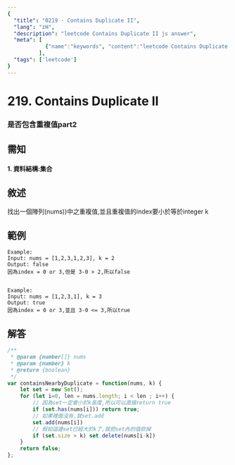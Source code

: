 ```yaml
---
{
  "title": "0219 - Contains Duplicate II",
  "lang": "zH",
  "description": "leetcode Contains Duplicate II js answer",
  "meta": [
            {"name":"keywords", "content":"leetcode Contains Duplicate II js answer,Contains Duplicate II"},
          ],
  "tags": ['leetcode']
}
---
```

# 219. Contains Duplicate II
### 是否包含重複值part2

## 需知
#### 1. 資料結構:集合

## 敘述
找出一個陣列(nums))中之重複值,並且重複值的index要小於等於integer k

## 範例
```
Example:
Input: nums = [1,2,3,1,2,3], k = 2
Output: false
因為index = 0 or 3,但是 3-0 > 2,所以false


Example:
Input: nums = [1,2,3,1], k = 3
Output: true
因為index = 0 or 3,並且 3-0 <= 3,所以true
```
## 解答
```javascript
/**
 * @param {number[]} nums
 * @param {number} k
 * @return {boolean}
 */
var containsNearbyDuplicate = function(nums, k) {
    let set = new Set();
    for (let i=0, len = nums.length; i < len ; i++) {
        // 因為set一定會小於k長度,所以可以直接return true
        if (set.has(nums[i])) return true;
        // 如果裡面沒有,就set.add
        set.add(nums[i])
        // 假如這邊set已經大於k了,就把set內的值砍掉
        if (set.size > k) set.delete(nums[i-k])
    }
    return false;
};
```
